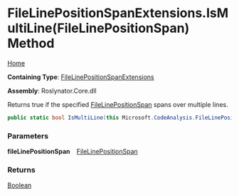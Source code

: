 # FileLinePositionSpanExtensions\.IsMultiLine\(FileLinePositionSpan\) Method

[Home](../../../README.md)

**Containing Type**: [FileLinePositionSpanExtensions](../README.md)

**Assembly**: Roslynator\.Core\.dll

  
Returns true if the specified [FileLinePositionSpan](https://docs.microsoft.com/en-us/dotnet/api/microsoft.codeanalysis.filelinepositionspan) spans over multiple lines\.

```csharp
public static bool IsMultiLine(this Microsoft.CodeAnalysis.FileLinePositionSpan fileLinePositionSpan)
```

### Parameters

**fileLinePositionSpan** &ensp; [FileLinePositionSpan](https://docs.microsoft.com/en-us/dotnet/api/microsoft.codeanalysis.filelinepositionspan)

### Returns

[Boolean](https://docs.microsoft.com/en-us/dotnet/api/system.boolean)

